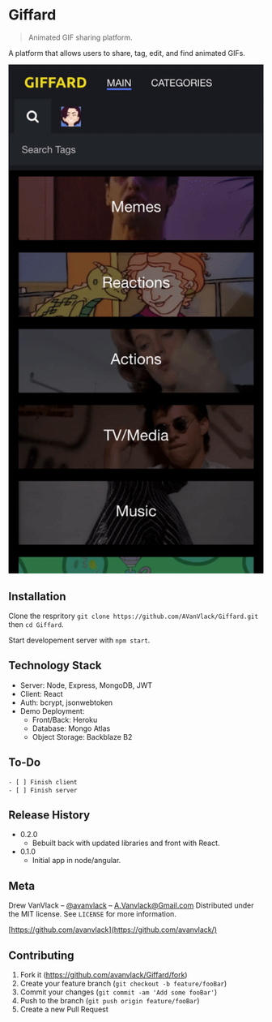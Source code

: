 # Giffard

> Animated GIF sharing platform.

A platform that allows users to share, tag, edit, and find animated GIFs.

<p align="center">
  <img width="600" src="screenshot.gif">
</p>

## Installation

Clone the respritory `git clone https://github.com/AVanVlack/Giffard.git` then `cd Giffard`.

Start developement server with `npm start`.

## Technology Stack

- Server: Node, Express, MongoDB, JWT
- Client: React
- Auth: bcrypt, jsonwebtoken
- Demo Deployment:
  - Front/Back: Heroku
  - Database: Mongo Atlas
  - Object Storage: Backblaze B2

## To-Do

```
- [ ] Finish client
- [ ] Finish server
```

## Release History

- 0.2.0
  - Bebuilt back with updated libraries and front with React.
- 0.1.0
  - Initial app in node/angular.

## Meta

Drew VanVlack – [@avanvlack](https://twitter.com/avanvlack) – A.Vanvlack@Gmail.com
Distributed under the MIT license. See `LICENSE` for more information.

[https://github.com/avanvlack](https://github.com/avanvlack/)

## Contributing

1. Fork it (<https://github.com/avanvlack/Giffard/fork>)
2. Create your feature branch (`git checkout -b feature/fooBar`)
3. Commit your changes (`git commit -am 'Add some fooBar'`)
4. Push to the branch (`git push origin feature/fooBar`)
5. Create a new Pull Request
